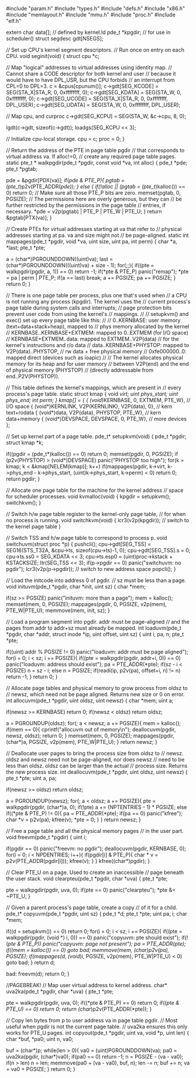 #include "param.h"
#include "types.h"
#include "defs.h"
#include "x86.h"
#include "memlayout.h"
#include "mmu.h"
#include "proc.h"
#include "elf.h"

extern char data[];  // defined by kernel.ld
pde_t *kpgdir;  // for use in scheduler()
struct segdesc gdt[NSEGS];

// Set up CPU's kernel segment descriptors.
// Run once on entry on each CPU.
void
seginit(void)
{
  struct cpu *c;

  // Map "logical" addresses to virtual addresses using identity map.
  // Cannot share a CODE descriptor for both kernel and user
  // because it would have to have DPL_USR, but the CPU forbids
  // an interrupt from CPL=0 to DPL=3.
  c = &cpus[cpunum()];
  c->gdt[SEG_KCODE] = SEG(STA_X|STA_R, 0, 0xffffffff, 0);
  c->gdt[SEG_KDATA] = SEG(STA_W, 0, 0xffffffff, 0);
  c->gdt[SEG_UCODE] = SEG(STA_X|STA_R, 0, 0xffffffff, DPL_USER);
  c->gdt[SEG_UDATA] = SEG(STA_W, 0, 0xffffffff, DPL_USER);

  // Map cpu, and curproc
  c->gdt[SEG_KCPU] = SEG(STA_W, &c->cpu, 8, 0);

  lgdt(c->gdt, sizeof(c->gdt));
  loadgs(SEG_KCPU << 3);
  
  // Initialize cpu-local storage.
  cpu = c;
  proc = 0;
}

// Return the address of the PTE in page table pgdir
// that corresponds to virtual address va.  If alloc!=0,
// create any required page table pages.
static pte_t *
walkpgdir(pde_t *pgdir, const void *va, int alloc)
{
  pde_t *pde;
  pte_t *pgtab;

  pde = &pgdir[PDX(va)];
  if(*pde & PTE_P){
    pgtab = (pte_t*)p2v(PTE_ADDR(*pde));
  } else {
    if(!alloc || (pgtab = (pte_t*)kalloc()) == 0)
      return 0;
    // Make sure all those PTE_P bits are zero.
    memset(pgtab, 0, PGSIZE);
    // The permissions here are overly generous, but they can
    // be further restricted by the permissions in the page table 
    // entries, if necessary.
    *pde = v2p(pgtab) | PTE_P | PTE_W | PTE_U;
  }
  return &pgtab[PTX(va)];
}

// Create PTEs for virtual addresses starting at va that refer to
// physical addresses starting at pa. va and size might not
// be page-aligned.
static int
mappages(pde_t *pgdir, void *va, uint size, uint pa, int perm)
{
  char *a, *last;
  pte_t *pte;
  
  a = (char*)PGROUNDDOWN((uint)va);
  last = (char*)PGROUNDDOWN(((uint)va) + size - 1);
  for(;;){
    if((pte = walkpgdir(pgdir, a, 1)) == 0)
      return -1;
    if(*pte & PTE_P)
      panic("remap");
    *pte = pa | perm | PTE_P;
    if(a == last)
      break;
    a += PGSIZE;
    pa += PGSIZE;
  }
  return 0;
}

// There is one page table per process, plus one that's used when
// a CPU is not running any process (kpgdir). The kernel uses the
// current process's page table during system calls and interrupts;
// page protection bits prevent user code from using the kernel's
// mappings.
// 
// setupkvm() and exec() set up every page table like this:
//
//   0..KERNBASE: user memory (text+data+stack+heap), mapped to
//                phys memory allocated by the kernel
//   KERNBASE..KERNBASE+EXTMEM: mapped to 0..EXTMEM (for I/O space)
//   KERNBASE+EXTMEM..data: mapped to EXTMEM..V2P(data)
//                for the kernel's instructions and r/o data
//   data..KERNBASE+PHYSTOP: mapped to V2P(data)..PHYSTOP, 
//                                  rw data + free physical memory
//   0xfe000000..0: mapped direct (devices such as ioapic)
//
// The kernel allocates physical memory for its heap and for user memory
// between V2P(end) and the end of physical memory (PHYSTOP)
// (directly addressable from end..P2V(PHYSTOP)).

// This table defines the kernel's mappings, which are present in
// every process's page table.
static struct kmap {
  void *virt;
  uint phys_start;
  uint phys_end;
  int perm;
} kmap[] = {
 { (void*)KERNBASE, 0,             EXTMEM,    PTE_W}, // I/O space
 { (void*)KERNLINK, V2P(KERNLINK), V2P(data), 0},     // kern text+rodata
 { (void*)data,     V2P(data),     PHYSTOP,   PTE_W}, // kern data+memory
 { (void*)DEVSPACE, DEVSPACE,      0,         PTE_W}, // more devices
};

// Set up kernel part of a page table.
pde_t*
setupkvm(void)
{
  pde_t *pgdir;
  struct kmap *k;

  if((pgdir = (pde_t*)kalloc()) == 0)
    return 0;
  memset(pgdir, 0, PGSIZE);
  if (p2v(PHYSTOP) > (void*)DEVSPACE)
    panic("PHYSTOP too high");
  for(k = kmap; k < &kmap[NELEM(kmap)]; k++)
    if(mappages(pgdir, k->virt, k->phys_end - k->phys_start, 
                (uint)k->phys_start, k->perm) < 0)
      return 0;
  return pgdir;
}

// Allocate one page table for the machine for the kernel address
// space for scheduler processes.
void
kvmalloc(void)
{
  kpgdir = setupkvm();
  switchkvm();
}

// Switch h/w page table register to the kernel-only page table,
// for when no process is running.
void
switchkvm(void)
{
  lcr3(v2p(kpgdir));   // switch to the kernel page table
}

// Switch TSS and h/w page table to correspond to process p.
void
switchuvm(struct proc *p)
{
  pushcli();
  cpu->gdt[SEG_TSS] = SEG16(STS_T32A, &cpu->ts, sizeof(cpu->ts)-1, 0);
  cpu->gdt[SEG_TSS].s = 0;
  cpu->ts.ss0 = SEG_KDATA << 3;
  cpu->ts.esp0 = (uint)proc->kstack + KSTACKSIZE;
  ltr(SEG_TSS << 3);
  if(p->pgdir == 0)
    panic("switchuvm: no pgdir");
  lcr3(v2p(p->pgdir));  // switch to new address space
  popcli();
}

// Load the initcode into address 0 of pgdir.
// sz must be less than a page.
void
inituvm(pde_t *pgdir, char *init, uint sz)
{
  char *mem;
  
  if(sz >= PGSIZE)
    panic("inituvm: more than a page");
  mem = kalloc();
  memset(mem, 0, PGSIZE);
  mappages(pgdir, 0, PGSIZE, v2p(mem), PTE_W|PTE_U);
  memmove(mem, init, sz);
}

// Load a program segment into pgdir.  addr must be page-aligned
// and the pages from addr to addr+sz must already be mapped.
int
loaduvm(pde_t *pgdir, char *addr, struct inode *ip, uint offset, uint sz)
{
  uint i, pa, n;
  pte_t *pte;

  if((uint) addr % PGSIZE != 0)
    panic("loaduvm: addr must be page aligned");
  for(i = 0; i < sz; i += PGSIZE){
    if((pte = walkpgdir(pgdir, addr+i, 0)) == 0)
      panic("loaduvm: address should exist");
    pa = PTE_ADDR(*pte);
    if(sz - i < PGSIZE)
      n = sz - i;
    else
      n = PGSIZE;
    if(readi(ip, p2v(pa), offset+i, n) != n)
      return -1;
  }
  return 0;
}

// Allocate page tables and physical memory to grow process from oldsz to
// newsz, which need not be page aligned.  Returns new size or 0 on error.
int
allocuvm(pde_t *pgdir, uint oldsz, uint newsz)
{
  char *mem;
  uint a;

  if(newsz >= KERNBASE)
    return 0;
  if(newsz < oldsz)
    return oldsz;

  a = PGROUNDUP(oldsz);
  for(; a < newsz; a += PGSIZE){
    mem = kalloc();
    if(mem == 0){
      cprintf("allocuvm out of memory\n");
      deallocuvm(pgdir, newsz, oldsz);
      return 0;
    }
    memset(mem, 0, PGSIZE);
    mappages(pgdir, (char*)a, PGSIZE, v2p(mem), PTE_W|PTE_U);
  }
  return newsz;
}

// Deallocate user pages to bring the process size from oldsz to
// newsz.  oldsz and newsz need not be page-aligned, nor does newsz
// need to be less than oldsz.  oldsz can be larger than the actual
// process size.  Returns the new process size.
int
deallocuvm(pde_t *pgdir, uint oldsz, uint newsz)
{
  pte_t *pte;
  uint a, pa;

  if(newsz >= oldsz)
    return oldsz;

  a = PGROUNDUP(newsz);
  for(; a  < oldsz; a += PGSIZE){
    pte = walkpgdir(pgdir, (char*)a, 0);
    if(!pte)
      a += (NPTENTRIES - 1) * PGSIZE;
    else if((*pte & PTE_P) != 0){
      pa = PTE_ADDR(*pte);
      if(pa == 0)
        panic("kfree");
      char *v = p2v(pa);
      kfree(v);
      *pte = 0;
    }
  }
  return newsz;
}

// Free a page table and all the physical memory pages
// in the user part.
void
freevm(pde_t *pgdir)
{
  uint i;

  if(pgdir == 0)
    panic("freevm: no pgdir");
  deallocuvm(pgdir, KERNBASE, 0);
  for(i = 0; i < NPDENTRIES; i++){
    if(pgdir[i] & PTE_P){
      char * v = p2v(PTE_ADDR(pgdir[i]));
      kfree(v);
    }
  }
  kfree((char*)pgdir);
}

// Clear PTE_U on a page. Used to create an inaccessible
// page beneath the user stack.
void
clearpteu(pde_t *pgdir, char *uva)
{
  pte_t *pte;

  pte = walkpgdir(pgdir, uva, 0);
  if(pte == 0)
    panic("clearpteu");
  *pte &= ~PTE_U;
}

// Given a parent process's page table, create a copy
// of it for a child.
pde_t*
copyuvm(pde_t *pgdir, uint sz)
{
  pde_t *d;
  pte_t *pte;
  uint pa, i;
  char *mem;

  if((d = setupkvm()) == 0)
    return 0;
  for(i = 0; i < sz; i += PGSIZE){
    if((pte = walkpgdir(pgdir, (void *) i, 0)) == 0)
      panic("copyuvm: pte should exist");
    if(!(*pte & PTE_P))
      panic("copyuvm: page not present");
    pa = PTE_ADDR(*pte);
    if((mem = kalloc()) == 0)
      goto bad;
    memmove(mem, (char*)p2v(pa), PGSIZE);
    if(mappages(d, (void*)i, PGSIZE, v2p(mem), PTE_W|PTE_U) < 0)
      goto bad;
  }
  return d;

bad:
  freevm(d);
  return 0;
}

//PAGEBREAK!
// Map user virtual address to kernel address.
char*
uva2ka(pde_t *pgdir, char *uva)
{
  pte_t *pte;

  pte = walkpgdir(pgdir, uva, 0);
  if((*pte & PTE_P) == 0)
    return 0;
  if((*pte & PTE_U) == 0)
    return 0;
  return (char*)p2v(PTE_ADDR(*pte));
}

// Copy len bytes from p to user address va in page table pgdir.
// Most useful when pgdir is not the current page table.
// uva2ka ensures this only works for PTE_U pages.
int
copyout(pde_t *pgdir, uint va, void *p, uint len)
{
  char *buf, *pa0;
  uint n, va0;

  buf = (char*)p;
  while(len > 0){
    va0 = (uint)PGROUNDDOWN(va);
    pa0 = uva2ka(pgdir, (char*)va0);
    if(pa0 == 0)
      return -1;
    n = PGSIZE - (va - va0);
    if(n > len)
      n = len;
    memmove(pa0 + (va - va0), buf, n);
    len -= n;
    buf += n;
    va = va0 + PGSIZE;
  }
  return 0;
}

```

